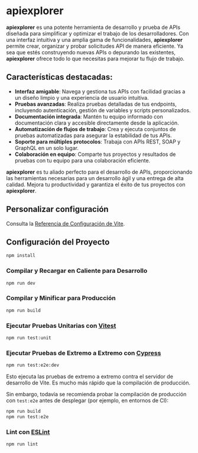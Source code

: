 # apiexplorer

**apiexplorer** es una potente herramienta de desarrollo y prueba de APIs diseñada para simplificar y optimizar el trabajo de los desarrolladores. Con una interfaz intuitiva y una amplia gama de funcionalidades, **apiexplorer** permite crear, organizar y probar solicitudes API de manera eficiente. Ya sea que estés construyendo nuevas APIs o depurando las existentes, **apiexplorer** ofrece todo lo que necesitas para mejorar tu flujo de trabajo.

## Características destacadas:

- **Interfaz amigable**: Navega y gestiona tus APIs con facilidad gracias a un diseño limpio y una experiencia de usuario intuitiva.
- **Pruebas avanzadas**: Realiza pruebas detalladas de tus endpoints, incluyendo autenticación, gestión de variables y scripts personalizados.
- **Documentación integrada**: Mantén tu equipo informado con documentación clara y accesible directamente desde la aplicación.
- **Automatización de flujos de trabajo**: Crea y ejecuta conjuntos de pruebas automatizadas para asegurar la estabilidad de tus APIs.
- **Soporte para múltiples protocolos**: Trabaja con APIs REST, SOAP y GraphQL en un solo lugar.
- **Colaboración en equipo**: Comparte tus proyectos y resultados de pruebas con tu equipo para una colaboración eficiente.

**apiexplorer** es tu aliado perfecto para el desarrollo de APIs, proporcionando las herramientas necesarias para un desarrollo ágil y una entrega de alta calidad. Mejora tu productividad y garantiza el éxito de tus proyectos con **apiexplorer**.

## Personalizar configuración

Consulta la [Referencia de Configuración de Vite](https://vitejs.dev/config/).

## Configuración del Proyecto

```sh
npm install
```

### Compilar y Recargar en Caliente para Desarrollo

```sh
npm run dev
```

### Compilar y Minificar para Producción

```sh
npm run build
```

### Ejecutar Pruebas Unitarias con [Vitest](https://vitest.dev/)

```sh
npm run test:unit
```

### Ejecutar Pruebas de Extremo a Extremo con [Cypress](https://www.cypress.io/)

```sh
npm run test:e2e:dev
```

Esto ejecuta las pruebas de extremo a extremo contra el servidor de desarrollo de Vite. Es mucho más rápido que la compilación de producción.

Sin embargo, todavía se recomienda probar la compilación de producción con `test:e2e` antes de desplegar (por ejemplo, en entornos de CI):

```sh
npm run build
npm run test:e2e
```

### Lint con [ESLint](https://eslint.org/)

```sh
npm run lint
```
